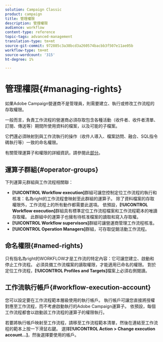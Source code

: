 ```yaml
---
solution: Campaign Classic
product: campaign
title: 管理權限
description: 管理權限
audience: workflow
content-type: reference
topic-tags: advanced-management
translation-type: tm+mt
source-git-commit: 972885c3a38bcd3a260574bacbb3f507e11ae05b
workflow-type: tm+mt
source-wordcount: '315'
ht-degree: 1%

---
```



# 管理權限{#managing-rights}

如果Adobe Campaign營運商不是管理員，則需要建立、執行或修改工作流程的存取權限。

一般而言，負責工作流程的營運商必須存取包含各種活動（收件者、收件者清單、訂閱、傳送等）期間所使用資料的檔案，以及可能的子檔案。

它們還必須映射到與工作流執行的操作（收件人導入、檔案訪問、融合、SQL指令碼執行等）一致的命名權限。

有關管理運算子和權限的詳細資訊，請參閱此[部分](../../platform/using/access-management.md)。

## 運算子群組{#operator-groups}

下列運算元群組與工作流程相關聯：

* **[!UICONTROL Workflow execution]**&#x200B;群組可讓您控制定位工作流程的執行和核准：名為right的工作流程會映射至此群組的運算子。 除了資料檔案的存取權限外，工作流程上的所有動作都需要此選項。 依預設，**[!UICONTROL Workflow execution]**&#x200B;群組具有標準定位工作流程檔案和工作流程範本的唯讀存取權。 此群組中的運算子也擁有待核准檔案的讀取和寫入存取權。
* **[!UICONTROL Workflow supervisors]**&#x200B;群組可讓營運商管理工作流程核准。
* **[!UICONTROL Operation Managers]**&#x200B;群組，可存取促銷活動工作流程。

## 命名權限{#named-rights}

只有指名為right的WORKFLOW才是工作流的特定內容：它可讓您建立、啟動和停止工作流程。 必須具備工作流檔案的讀取權限，才能適用已命名的權限。 對於定位工作流程，**[!UICONTROL Profiles and Targets]**&#x200B;檔案上必須右側閱讀。

## 工作流執行帳戶{#workflow-execution-account}

您可以設定要在工作流程範本層級使用的執行帳戶。 執行帳戶可讓您直接將授權對應至工作流程，而不考慮啟動執行的Adobe Campaign運算子。 依預設，每個工作流程都會以啟動該工作流程的運算子的權限執行。

若要將執行帳戶映射至工作流程，請移至工作流程範本清單，然後在連結至工作流程的範本上按一下滑鼠右鍵。 選擇&#x200B;**[!UICONTROL Action > Change execution account...]**，然後選擇要使用的帳戶。
